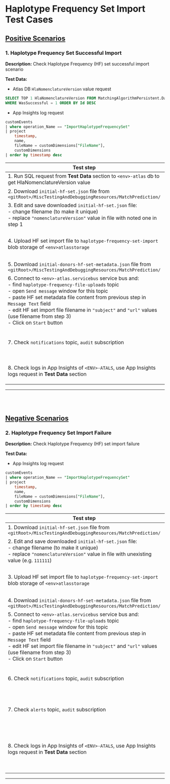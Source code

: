 # Haplotype Frequency Set Import Test Cases

## <u>Positive Scenarios</u>

### 1. Haplotype Frequency Set Successful Import

<b>Description:</b> Check Haplotype Frequency (HF) set successful import scenario

<b>Test Data:</b>

- Atlas DB `HlaNomenclatureVersion` value request

```sql
SELECT TOP 1 HlaNomenclatureVersion FROM MatchingAlgorithmPersistent.DataRefreshHistory
WHERE WasSuccessful = 1 ORDER BY Id DESC
```
- App Insights log request
```sql
customEvents
| where operation_Name == "ImportHaplotypeFrequencySet"
| project
    timestamp,
    name,
    fileName = customDimensions["FileName"],
    customDimensions
| order by timestamp desc
```




| Test step | Expected Result |
| --------- | --------------- |
| 1. Run SQL request from <b>Test Data</b> section to `<env>-atlas` db to get HlaNomenclatureVersion value | HlaNomenclatureVersion value noted|
| 2. Download `initial-hf-set.json` file from `<gitRoot>/MiscTestingAndDebuggingResources/MatchPrediction/` | HF set import json file downloaded|
| 3. Edit and save downloaded `initial-hf-set.json` file: <br> - change filename (to make it unique) <br> - replace `"nomenclatureVersion"` value in file with noted one in step 1 | HF set import file edited and saved successfuly |
| 4. Upload HF set import file to `haplotype-frequency-set-import` blob storage of `<env>atlasstorage`| HF set import file uploaded to `haplotype-frequency-set-import` blob storage of `<env>atlasstorage` |
| 5. Download `initial-donors-hf-set-metadata.json` file from `<gitRoot>/MiscTestingAndDebuggingResources/MatchPrediction/`| HF set metadata file downloaded |
| 6. Connect to `<env>-atlas.servicebus` service bus and: <br> - find `haplotype-frequency-file-uploads` topic <br> - open `Send message` window for this topic <br> - paste HF set metadata file content from previous step in `Message Text` field <br> - edit HF set import file filename in `"subject"` and `"url"` values (use filename from step 3) <br> - Click on `Start` button| Message successfuly sent |
| 7. Check `notifications` topic, `audit` subscription | There is a new message with <b>"Summary":</b>`"Haplotype Frequency Set Import Succeeded"` |
| 8. Check logs in App Insights of `<ENV>-ATALS`, use App Insights logs request in <b>Test Data</b> section | There are `Haplotype Frequency Set Import Succeeded` logs in App Insights |
---

<br></br>

## <u>Negative Scenarios</u>

### 2. Haplotype Frequency Set Import Failure

<b>Description:</b> Check Haplotype Frequency (HF) set import failure

<b>Test Data:</b>

- App Insights log request
```sql
customEvents
| where operation_Name == "ImportHaplotypeFrequencySet"
| project
    timestamp,
    name,
    fileName = customDimensions["FileName"],
    customDimensions
| order by timestamp desc
```




| Test step | Expected Result |
| --------- | --------------- |
| 1. Download `initial-hf-set.json` file from `<gitRoot>/MiscTestingAndDebuggingResources/MatchPrediction/` | HF json file downloaded|
| 2. Edit and save downloaded `initial-hf-set.json` file: <br> - change filename (to make it unique) <br> - replace `"nomenclatureVersion"` value in file with unexisting value (e.g. `111111`) | HF set import file edited and saved successfuly |
| 3. Upload HF set import file to `haplotype-frequency-set-import` blob storage of `<env>atlasstorage`| HF set import file uploaded to `haplotype-frequency-set-import` blob storage of `<env>atlasstorage` |
| 4. Download `initial-donors-hf-set-metadata.json` file from `<gitRoot>/MiscTestingAndDebuggingResources/MatchPrediction/`| HF set metadata file downloaded |
| 5. Connect to `<env>-atlas.servicebus` service bus and: <br> - find `haplotype-frequency-file-uploads` topic <br> - open `Send message` window for this topic <br> - paste HF set metadata file content from previous step in `Message Text` field <br> - edit HF set import file filename in `"subject"` and `"url"` values (use filename from step 3) <br> - Click on `Start` button| Message successfuly sent |
| 6. Check `notifications` topic, `audit` subscription | There is no new message with <b>"Summary":</b>`"Haplotype Frequency Import Succeeded"` |
| 7. Check `alerts` topic, `audit` subscription | There is a new messages with <b>"Summary":</b>`"Haplotype Frequency Set Import Failure"` |
| 8. Check logs in App Insights of `<ENV>-ATALS`, use App Insights logs request in <b>Test Data</b> section | - There are no new `Haplotype Frequency Set Import Succeeded` logs in App Insights <br> - There are new `Haplotype Frequency Set Import Failure` logs in App Insights |
---

<br></br>